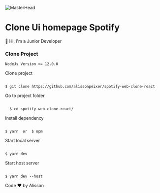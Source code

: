 ![MasterHead](https://media.discordapp.net/attachments/902734948270759937/1013090078677024848/Banner.png)
# Clone Ui homepage Spotify 
👋 Hi, i'm a Junior Developer


### Clone Project
`NodeJs Version >= 12.0.0`

Clone project
  ```shell

  $ git clone https://github.com/alissonpeixer/spotify-web-clone-react

```

 Go to project folder
```shell

  $ cd spotify-web-clone-react/
```

  Install dependency
  ```shell
  
  $ yarn  or  $ npm
  
  ```
  
  Start local server
  ```shell
  
  $ yarn dev
  
   ```
   
  Start host server
  ```shell
  
  $ yarn dev --host
  
  ```

Code ❤️ by Alisson 

